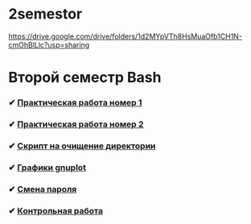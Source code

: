 # 2semestor
https://drive.google.com/drive/folders/1d2MYpVTh8HsMuaOfb1CH1N-cmOhBlLlc?usp=sharing

# Второй семестр Bash
 ### ✔ [Практическая работа номер 1](https://docs.google.com/document/d/18iBSHNR3E-dpdfwfPryLJW1iIiL-Z7xrzD8vXXmUdbE/edit?tab=t.0)
 ### ✔ [Практическая работа номер 2](https://docs.google.com/document/d/18iBSHNR3E-dpdfwfPryLJW1iIiL-Z7xrzD8vXXmUdbE/edit?tab=t.0)
 ### ✔ [Скрипт на очищение директории](https://docs.google.com/document/d/1nZWsBXyl5DgGQit-Rrqz_whZ6cX9SMeLqYt-nGcRuXI/edit?usp=drive_link)
 ### ✔ [Графики gnuplot](https://docs.google.com/document/d/1Mu7UU7Q5LfZmo5rdg0PHL7m7neG1XTqR-mCbTw40UC4/edit?usp=drive_link)
 ### ✔ [Смена пароля](https://docs.google.com/document/d/1utzwzzNG6e0BzanxjgaVIrG1DK69cKyGTBgJr0OkhvU/edit?usp=drive_link)
 ### ✔ [Контрольная работа](https://docs.google.com/document/d/15uMXIYTESLzD3r2MNEGHjlzY5wnxHaOQgKtiVf8ZFaE/edit?usp=sharing)
 
